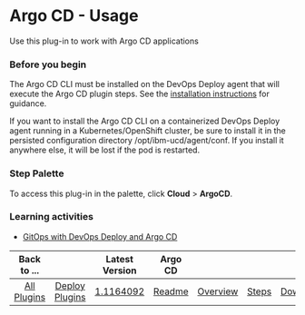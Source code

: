 
# Argo CD - Usage

Use this plug-in to work with Argo CD applications

### Before you begin

The Argo CD CLI must be installed on the DevOps Deploy agent that will execute the Argo CD plugin steps.  See the [installation instructions](https://argo-cd.readthedocs.io/en/stable/cli_installation) for guidance.

If you want to install the Argo CD CLI on a containerized DevOps Deploy agent running in a Kubernetes/OpenShift cluster, be sure to install it in the persisted configuration directory /opt/ibm-ucd/agent/conf.  If you install it anywhere else, it will be lost if the pod is restarted.

### Step Palette

To access this plug-in in the palette, click **Cloud** > **ArgoCD**.

### Learning activities

* [GitOps with DevOps Deploy and Argo CD](https://www.hcl-software.com/blog/accelerate/gitops-with-devops-deploy-and-argo-cd)


|Back to ...||Latest Version|Argo CD ||||
| :---: | :---: | :---: | :---: | :---: | :---: | :---: |
|[All Plugins](../../index.md)|[Deploy Plugins](../README.md)|[1.1164092](https://raw.githubusercontent.com/UrbanCode/IBM-UCD-PLUGINS/main/files/argocd/ucd-plugins-argocd-1.1164092.zip)|[Readme](README.md)|[Overview](overview.md)|[Steps](steps.md)|[Downloads](downloads.md)|
